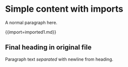 # Simple content with imports
A normal paragraph here.

{{import=imported1.md}}

## Final heading in original file
Paragraph text *separated* with newline from heading.